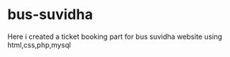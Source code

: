 # bus-suvidha
Here i created a ticket booking part for bus suvidha website using html,css,php,mysql
